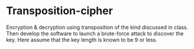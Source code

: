 # Transposition-cipher
Encryption &amp; decryption using transposition of the kind discussed in class. Then develop the software to launch a brute-force attack to discover the key. Here assume that the key length is known to be 9 or less.
